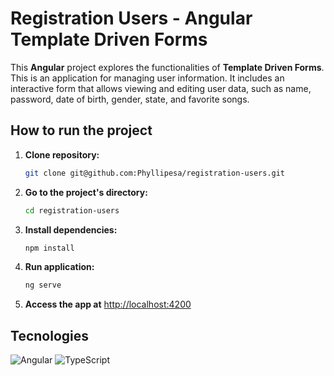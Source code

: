 # Registration Users - Angular Template Driven Forms

This **Angular** project explores the functionalities of **Template Driven Forms**. This is an application for managing user information. It includes an interactive form that allows viewing and editing user data, such as name, password, date of birth, gender, state, and favorite songs. 

## How to run the project

1. **Clone repository:**
   ```bash
   git clone git@github.com:Phyllipesa/registration-users.git
   ```
2. **Go to the project's directory:**
   ```bash
   cd registration-users
   ```
3. **Install dependencies:**
   ```bash
   npm install
   ```
4. **Run application:**
   ```bash
   ng serve
   ```
5. **Access the app at** [http://localhost:4200](http://localhost:4200)

## Tecnologies
 ![Angular](https://img.shields.io/badge/angular-%23DD0031.svg?style=for-the-badge&logo=angular&logoColor=white)
 ![TypeScript](https://img.shields.io/badge/typescript-%23007ACC.svg?style=for-the-badge&logo=typescript&logoColor=white)
